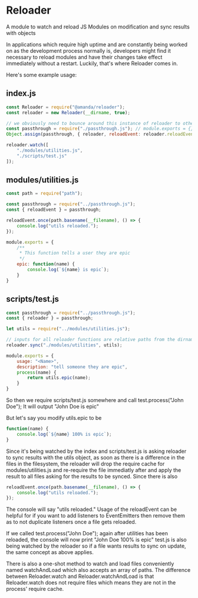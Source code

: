 # Reloader
A module to watch and reload JS Modules on modification and sync results with objects

In applications which require high uptime and are constantly being worked on as the development process normally is, developers might find it necessary to reload modules and have their changes take effect immediately without a restart. Luckily, that's where Reloader comes in.

Here's some example usage:

## index.js
```js
const Reloader = require("@amanda/reloader");
const reloader = new Reloader(__dirname, true);

// we obviously need to bounce around this instance of reloader to other files
const passthrough = require("./passthrough.js"); // module.exports = {};
Object.assign(passthrough, { reloader, reloadEvent: reloader.reloadEvent });

reloader.watch([
	"./modules/utilities.js",
	"./scripts/test.js"
]);
```

## modules/utilities.js
```js
const path = require("path");

const passthrough = require("../passthrough.js");
const { reloadEvent } = passthrough;

reloadEvent.once(path.basename(__filename), () => {
	console.log("utils reloaded.");
});

module.exports = {
	/**
	 * This function tells a user they are epic
	 */
	epic: function(name) {
		console.log(`${name} is epic`);
	}
}
```

## scripts/test.js
```js
const passthrough = require("../passthrough.js");
const { reloader } = passthrough;

let utils = require("../modules/utilities.js");

// inputs for all reloader functions are relative paths from the dirname from where the reloader was instantiated
reloader.sync("./modules/utilities", utils);

module.exports = {
	usage: "<Name>",
	description: "tell someone they are epic",
	process(name) {
		return utils.epic(name);
	}
}
```

So then we require scripts/test.js somewhere and call test.process("John Doe");
It will output "John Doe is epic"

But let's say you modify utils.epic to be
```js
function(name) {
	console.log(`${name} 100% is epic`);
}
```

Since it's being watched by the index and scripts/test.js is asking reloader to sync results with the utils object, as soon as there is a difference in the files in the filesystem, the reloader will drop the require cache for modules/utilities.js and re-require the file immediatly after and apply the result to all files asking for the results to be synced.
Since there is also
```js
reloadEvent.once(path.basename(__filename), () => {
	console.log("utils reloaded.");
});
```
The console will say "utils reloaded."
Usage of the reloadEvent can be helpful for if you want to add listeners to EventEmitters then remove them as to not duplicate listeners once a file gets reloaded.

If we called test.process("John Doe"); again after utilities has been reloaded, the console will now print "John Doe 100% is epic"
test.js is also being watched by the reloader so if a file wants results to sync on update, the same concept as above applies.


There is also a one-shot method to watch and load files conveniently named watchAndLoad
which also accepts an array of paths. The difference between Reloader.watch and Reloader.watchAndLoad is that Reloader.watch does not require files which means they are not in the process' require cache.
